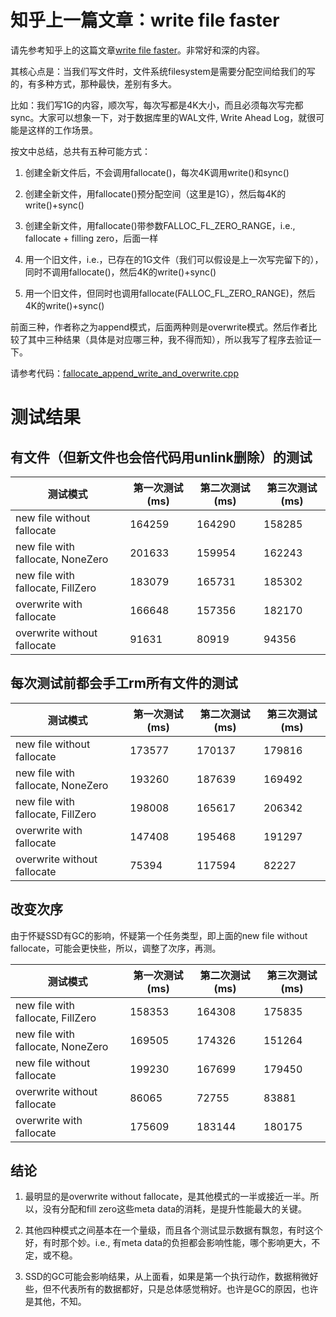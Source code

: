 
# 知乎上一篇文章：write file faster

请先参考知乎上的这篇文章[write file faster](https://zhuanlan.zhihu.com/p/61212603)。非常好和深的内容。

其核心点是：当我们写文件时，文件系统filesystem是需要分配空间给我们的写的，有多种方式，那种最快，差别有多大。

比如：我们写1G的内容，顺次写，每次写都是4K大小，而且必须每次写完都sync。大家可以想象一下，对于数据库里的WAL文件, Write Ahead Log，就很可能是这样的工作场景。

按文中总结，总共有五种可能方式：

1. 创建全新文件后，不会调用fallocate()，每次4K调用write()和sync()

2. 创建全新文件，用fallocate()预分配空间（这里是1G），然后每4K的write()+sync()

3. 创建全新文件，用fallocate()带参数FALLOC_FL_ZERO_RANGE，i.e., fallocate + filling zero，后面一样

4. 用一个旧文件，i.e.，已存在的1G文件（我们可以假设是上一次写完留下的），同时不调用fallocate()，然后4K的write()+sync()

5. 用一个旧文件，但同时也调用fallocate(FALLOC_FL_ZERO_RANGE)，然后4K的write()+sync()

前面三种，作者称之为append模式，后面两种则是overwrite模式。然后作者比较了其中三种结果（具体是对应哪三种，我不得而知），所以我写了程序去验证一下。

请参考代码：[fallocate_append_write_and_overwrite.cpp](fallocate_append_write_and_overwrite.cpp)

# 测试结果

## 有文件（但新文件也会倍代码用unlink删除）的测试

| 测试模式 | 第一次测试(ms) | 第二次测试(ms) | 第三次测试(ms) |
| -- | -- | -- | -- |
| new file without fallocate | 164259 | 164290 | 158285 |
| new file with fallocate, NoneZero | 201633 | 159954 | 162243 |
| new file with fallocate, FillZero | 183079 | 165731 | 185302 |
| overwrite with fallocate | 166648 | 157356 | 182170 |
| overwrite without fallocate | 91631 | 80919 | 94356 |

## 每次测试前都会手工rm所有文件的测试

| 测试模式 | 第一次测试(ms) | 第二次测试(ms) | 第三次测试(ms) |
| -- | -- | -- | -- |
| new file without fallocate | 173577 | 170137 | 179816 |
| new file with fallocate, NoneZero | 193260 | 187639 | 169492 |
| new file with fallocate, FillZero | 198008 | 165617 | 206342 |
| overwrite with fallocate | 147408 | 195468 | 191297 |
| overwrite without fallocate | 75394 | 117594 | 82227 |

## 改变次序

由于怀疑SSD有GC的影响，怀疑第一个任务类型，即上面的new file without fallocate，可能会更快些，所以，调整了次序，再测。

| 测试模式 | 第一次测试(ms) | 第二次测试(ms) | 第三次测试(ms) |
| -- | -- | -- | -- |
| new file with fallocate, FillZero  | 158353 | 164308 | 175835 |
| new file with fallocate, NoneZero | 169505 | 174326 | 151264 |
| new file without fallocate | 199230 | 167699 | 179450 |
| overwrite without fallocate | 86065 | 72755 | 83881 |
| overwrite with fallocate | 175609 | 183144 | 180175 |

## 结论

1. 最明显的是overwrite without fallocate，是其他模式的一半或接近一半。所以，没有分配和fill zero这些meta data的消耗，是提升性能最大的关键。

2. 其他四种模式之间基本在一个量级，而且各个测试显示数据有飘忽，有时这个好，有时那个妙。i.e., 有meta data的负担都会影响性能，哪个影响更大，不定，或不稳。

3. SSD的GC可能会影响结果，从上面看，如果是第一个执行动作，数据稍微好些，但不代表所有的数据都好，只是总体感觉稍好。也许是GC的原因，也许是其他，不知。
